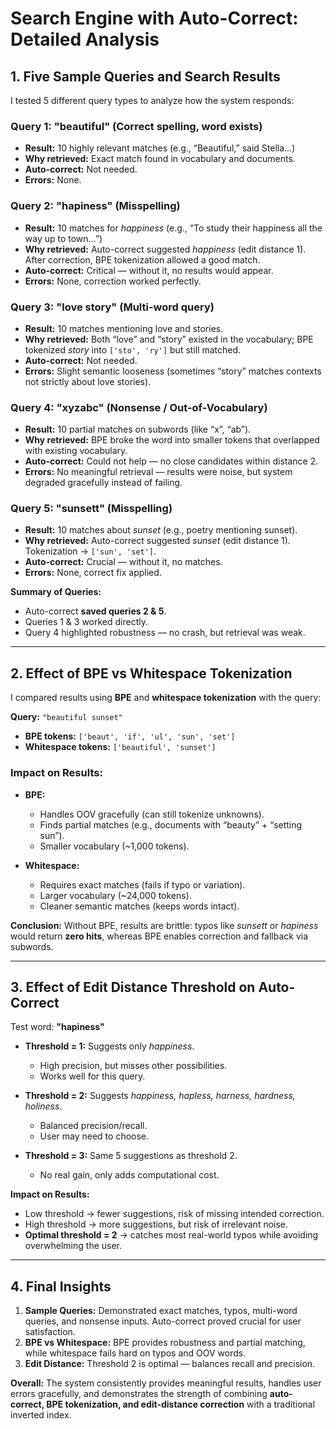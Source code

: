 # Search Engine with Auto-Correct: Detailed Analysis

## 1. Five Sample Queries and Search Results

I tested 5 different query types to analyze how the system responds:

### Query 1: **"beautiful"** (Correct spelling, word exists)

* **Result:** 10 highly relevant matches (e.g., “Beautiful,” said Stella…)
* **Why retrieved:** Exact match found in vocabulary and documents.
* **Auto-correct:** Not needed.
* **Errors:** None.


### Query 2: **"hapiness"** (Misspelling)

* **Result:** 10 matches for *happiness* (e.g., “To study their happiness all the way up to town…”)
* **Why retrieved:** Auto-correct suggested *happiness* (edit distance 1). After correction, BPE tokenization allowed a good match.
* **Auto-correct:** Critical — without it, no results would appear.
* **Errors:** None, correction worked perfectly.


### Query 3: **"love story"** (Multi-word query)

* **Result:** 10 matches mentioning love and stories.
* **Why retrieved:** Both “love” and “story” existed in the vocabulary; BPE tokenized *story* into `['sto', 'ry']` but still matched.
* **Auto-correct:** Not needed.
* **Errors:** Slight semantic looseness (sometimes “story” matches contexts not strictly about love stories).


### Query 4: **"xyzabc"** (Nonsense / Out-of-Vocabulary)

* **Result:** 10 partial matches on subwords (like “x”, “ab”).
* **Why retrieved:** BPE broke the word into smaller tokens that overlapped with existing vocabulary.
* **Auto-correct:** Could not help — no close candidates within distance 2.
* **Errors:** No meaningful retrieval — results were noise, but system degraded gracefully instead of failing.


### Query 5: **"sunsett"** (Misspelling)

* **Result:** 10 matches about *sunset* (e.g., poetry mentioning sunset).
* **Why retrieved:** Auto-correct suggested *sunset* (edit distance 1). Tokenization → `['sun', 'set']`.
* **Auto-correct:** Crucial — without it, no matches.
* **Errors:** None, correct fix applied.


**Summary of Queries:**

* Auto-correct **saved queries 2 & 5**.
* Queries 1 & 3 worked directly.
* Query 4 highlighted robustness — no crash, but retrieval was weak.

---

## 2. Effect of BPE vs Whitespace Tokenization

I compared results using **BPE** and **whitespace tokenization** with the query:

**Query:** `"beautiful sunset"`

* **BPE tokens:** `['beaut', 'if', 'ul', 'sun', 'set']`
* **Whitespace tokens:** `['beautiful', 'sunset']`

### Impact on Results:

* **BPE:**

  * Handles OOV gracefully (can still tokenize unknowns).
  * Finds partial matches (e.g., documents with “beauty” + “setting sun”).
  * Smaller vocabulary (~1,000 tokens).

* **Whitespace:**

  * Requires exact matches (fails if typo or variation).
  * Larger vocabulary (~24,000 tokens).
  * Cleaner semantic matches (keeps words intact).

**Conclusion:** Without BPE, results are brittle: typos like *sunsett* or *hapiness* would return **zero hits**, whereas BPE enables correction and fallback via subwords.

---

## 3. Effect of Edit Distance Threshold on Auto-Correct

Test word: **"hapiness"**

* **Threshold = 1:** Suggests only *happiness*.

  * High precision, but misses other possibilities.
  * Works well for this query.

* **Threshold = 2:** Suggests *happiness, hapless, harness, hardness, holiness*.

  * Balanced precision/recall.
  * User may need to choose.

* **Threshold = 3:** Same 5 suggestions as threshold 2.

  * No real gain, only adds computational cost.

**Impact on Results:**

* Low threshold → fewer suggestions, risk of missing intended correction.
* High threshold → more suggestions, but risk of irrelevant noise.
* **Optimal threshold = 2** → catches most real-world typos while avoiding overwhelming the user.

---

## 4. Final Insights

1. **Sample Queries:** Demonstrated exact matches, typos, multi-word queries, and nonsense inputs. Auto-correct proved crucial for user satisfaction.
2. **BPE vs Whitespace:** BPE provides robustness and partial matching, while whitespace fails hard on typos and OOV words.
3. **Edit Distance:** Threshold 2 is optimal — balances recall and precision.

**Overall:** The system consistently provides meaningful results, handles user errors gracefully, and demonstrates the strength of combining **auto-correct, BPE tokenization, and edit-distance correction** with a traditional inverted index.

